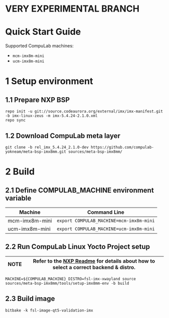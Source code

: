 # VERY EXPERIMENTAL BRANCH
# Quick Start Guide

Supported CompuLab machines:
* `mcm-imx8m-mini`
* `ucm-imx8m-mini`

# 1 Setup environment
## 1.1 Prepare NXP BSP
```
repo init -u git://source.codeaurora.org/external/imx/imx-manifest.git -b imx-linux-zeus -m imx-5.4.24-2.1.0.xml
repo sync
```
## 1.2 Download CompuLab meta layer
```
git clone -b rel_imx_5.4.24_2.1.0-dev https://github.com/compulab-yokneam/meta-bsp-imx8mm.git sources/meta-bsp-imx8mm/
```

# 2 Build
## 2.1 Define COMPULAB_MACHINE environment variable
|Machine|Command Line|
|---|---|
|mcm-imx8m-mini|```export COMPULAB_MACHINE=mcm-imx8m-mini```
|ucm-imx8m-mini|```export COMPULAB_MACHINE=ucm-imx8m-mini```

## 2.2 Run CompuLab Linux Yocto Project setup
|NOTE|Refer to the [NXP Readme](https://source.codeaurora.org/external/imx/meta-imx/tree/README?h=zeus-5.4.24-2.1.0) for details about how to select a correct backend & distro.|
|---|---|
```
MACHINE=${COMPULAB_MACHINE} DISTRO=fsl-imx-xwayland source sources/meta-bsp-imx8mm/tools/setup-imx8mm-env -b build
```
## 2.3 Build image
```
bitbake -k fsl-image-qt5-validation-imx
```
